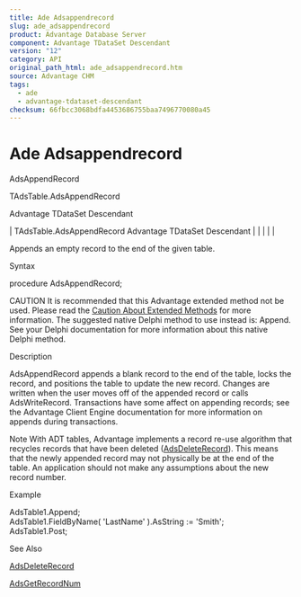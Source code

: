 ```yaml
---
title: Ade Adsappendrecord
slug: ade_adsappendrecord
product: Advantage Database Server
component: Advantage TDataSet Descendant
version: "12"
category: API
original_path_html: ade_adsappendrecord.htm
source: Advantage CHM
tags:
  - ade
  - advantage-tdataset-descendant
checksum: 66fbcc3068bdfa4453686755baa7496770080a45
---
```


# Ade Adsappendrecord

AdsAppendRecord

TAdsTable.AdsAppendRecord

Advantage TDataSet Descendant

| TAdsTable.AdsAppendRecord  Advantage TDataSet Descendant |  |  |  |  |

Appends an empty record to the end of the given table.

Syntax

procedure AdsAppendRecord;

CAUTION It is recommended that this Advantage extended method not be used. Please read the [Caution About Extended Methods](ade_caution_about_extended_methods.md) for more information. The suggested native Delphi method to use instead is: Append. See your Delphi documentation for more information about this native Delphi method.

Description

AdsAppendRecord appends a blank record to the end of the table, locks the record, and positions the table to update the new record. Changes are written when the user moves off of the appended record or calls AdsWriteRecord. Transactions have some affect on appending records; see the Advantage Client Engine documentation for more information on appends during transactions.

Note With ADT tables, Advantage implements a record re-use algorithm that recycles records that have been deleted ([AdsDeleteRecord](ade_adsdeleterecord.md)). This means that the newly appended record may not physically be at the end of the table. An application should not make any assumptions about the new record number.

Example

AdsTable1.Append;  
AdsTable1.FieldByName( 'LastName' ).AsString := 'Smith';  
AdsTable1.Post;

See Also

[AdsDeleteRecord](ade_adsdeleterecord.md)

[AdsGetRecordNum](ade_adsgetrecordnum.md)
